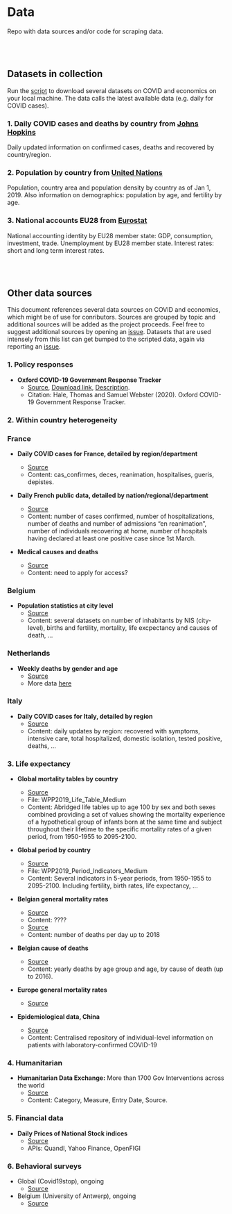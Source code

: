 # Data
Repo with data sources and/or code for scraping data.

</br>
</br>

## Datasets in collection
Run the [script](https://github.com/Learning-from-the-curve/Data/blob/master/Get_data.ipynb) to download several datasets on COVID and economics on your local machine. 
The data calls the latest available data (e.g. daily for COVID cases).

### 1. Daily COVID cases and deaths by country from [Johns Hopkins](https://github.com/CSSEGISandData/COVID-19/tree/master/csse_covid_19_data/csse_covid_19_time_series) 
Daily updated information on confirmed cases, deaths and recovered by country/region.

### 2. Population by country from [United Nations](https://population.un.org/wpp/Download/Standard/CSV/) 
Population, country area and population density by country as of Jan 1, 2019.
Also information on demographics: population by age, and fertility by age.

### 3. National accounts EU28 from [Eurostat](https://ec.europa.eu/eurostat/web/population-demography-migration-projections/data/database) 
National accounting identity by EU28 member state: GDP, consumption, investment, trade.
Unemployment by EU28 member state.
Interest rates: short and long term interest rates.


</br>
</br>

## Other data sources

This document references several data sources on COVID and economics, which might be of use for conributors.
Sources are grouped by topic and additional sources will be added as the project proceeds. 
Feel free to suggest additional sources by opening an [issue](https://github.com/Learning-from-the-curve/Data/issues).
Datasets that are used intensely from this list can get bumped to the scripted data, again via reporting an [issue](https://github.com/Learning-from-the-curve/Data/issues).

### 1. Policy responses
- **Oxford COVID-19 Government Response Tracker**
  - [Source](https://www.bsg.ox.ac.uk/research/research-projects/oxford-covid-19-government-response-tracker), [Download link](https://www.bsg.ox.ac.uk/sites/default/files/OxCGRT_Download_latest_data.xlsx), [Description](https://www.bsg.ox.ac.uk/sites/default/files/2020-03/BSG-WP-2020-031-v2.0.pdf).
  - Citation: Hale, Thomas and Samuel Webster (2020). Oxford COVID-19 Government Response Tracker.


### 2. Within country heterogeneity
### France
-	**Daily COVID cases for France, detailed by region/department** 
    - [Source](https://github.com/opencovid19-fr/data/blob/master/README.en.md)
    - Content: cas_confirmes, deces, reanimation, hospitalises, gueris, depistes.
  
-	**Daily French public data, detailed by nation/regional/department**
    - [Source](https://geodes.santepubliquefrance.fr/#c=indicator&f=0&i=covid_hospit.hosp&s=2020-03-26&t=a01&view=map2) 
    - Content: number of cases confirmed, number of hospitalizations, number of deaths and number of admissions “en reanimation”, number of individuals recovering at home, number of hospitals having declared at least one positive case since 1st March.

-	**Medical causes and deaths**
    - [Source](https://www.cepidc.inserm.fr/)  
    - Content: need to apply for access?


### Belgium
- **Population statistics at city level** 
    - [Source](https://statbel.fgov.be/en/themes/population/structure-population)
    - Content: several datasets on number of inhabitants by NIS (city-level), births and fertility, mortality, life excpectancy and causes of death, ...


### Netherlands
- **Weekly deaths by gender and age**
    - [Source](https://opendata.cbs.nl/#/CBS/nl/dataset/70895ned/table?dl=35477)
    - More data [here](https://opendata.cbs.nl/portal.html?_la=nl&_catalog=CBS&tableId=70895ned&_theme=75)
 
 
### Italy
- **Daily COVID cases for Italy, detailed by region**
    - [Source](https://github.com/pcm-dpc/COVID-19/tree/master/dati-regioni)
    - Content: daily updates by region: recovered with symptoms, intensive care, total hospitalized, domestic isolation, tested positive, deaths, ...


### 3. Life expectancy
-	**Global mortality tables by country**
    - [Source](https://population.un.org/wpp/Download/Standard/CSV/)
    - File: WPP2019_Life_Table_Medium
    - Content: Abridged life tables up to age 100 by sex and both sexes combined providing a set of values showing the 
    mortality experience of a hypothetical group of infants born at the same time and subject throughout their lifetime 
    to the specific mortality rates of a given period, from 1950-1955 to 2095-2100.
    
-	**Global period by country**
    - [Source](https://population.un.org/wpp/Download/Standard/CSV/)
    - File: WPP2019_Period_Indicators_Medium
    - Content: Several indicators in 5-year periods, from 1950-1955 to 2095-2100. 
    Including fertility, birth rates, life expectancy, ...
    
-	**Belgian general mortality rates**
    - [Source](https://epistat.wiv-isp.be/momo/)
    - Content: ????
    - [Source](https://statbel.fgov.be/en/open-data/number-deaths-day)
    - Content: number of deaths per day up to 2018
  
-	**Belgian cause of deaths**
    - [Source](https://statbel.fgov.be/en/themes/population/mortality-life-expectancy-and-causes-death/causes-death#figures)
    - Content: yearly deaths by age group and age, by cause of death (up to 2016).
  
-	**Europe general mortality rates**
    - [Source](http://www.euromomo.eu)
  
-	**Epidemiological data, China**
    - [Source](https://www.thelancet.com/journals/laninf/article/PIIS1473-3099(20)30119-5/fulltext)
    - Content: Centralised repository of individual-level information on patients with laboratory-confirmed COVID-19


### 4. Humanitarian
-	**Humanitarian Data Exchange:** More than 1700 Gov Interventions across the world
    - [Source](https://data.humdata.org/dataset/acaps-covid19-government-measures-dataset)
    - Content: Category, Measure, Entry Date, Source.
 
 
### 5. Financial data
-	**Daily Prices of National Stock indices**
    - [Source](https://finance.yahoo.com/world-indices/)
    -	APIs: Quandl, Yahoo Finance, OpenFIGI


### 6. Behavioral surveys
- Global (Covid19stop), ongoing
    - [Source](https://www.covid19stop.org/survey)
- Belgium (University of Antwerp), ongoing
    - [Source](https://www.tijd.be/dossiers/coronavirus/34-doden-aantal-ziekenhuisopnames-daalt-voor-tweede-dag-op-rij/10216380.html)
